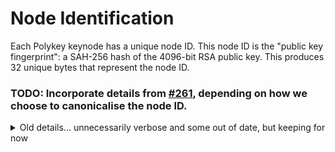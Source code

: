 # Node Identification

Each Polykey keynode has a unique node ID. This node ID is the "public key fingerprint": a SAH-256 hash of the 4096-bit RSA public key. This produces 32 unique bytes that represent the node ID.

### TODO: Incorporate details from [#261](https://github.com/MatrixAI/Polykey/issues/261), depending on how we choose to canonicalise the node ID.

<details>
<summary>Old details... unnecessarily verbose and some out of date, but keeping for now</summary>

The problem is that we are attempting to use X.509 certificates where neither hostname nor IP address are reliable identifiers. We are attempting to use them in peer to peer scenario where we do not know what the hostname will be, and we do not know what the IP address will be. This might be fine for our direct grpc peer to peer connections, but it may be more difficult to achieve if we want to present an HTTPS API, in which HTTP clients will want to verify the common name or subject alternative names. We need to test if wildcard certificates work for this purpose.

The identification of the Node is through the public key.

The common name of the certificate should be arbitrary.

HTTPS does however require a common name to match the hostname/IP address.

PK HTTPS server isn't just on localhost.

Question is whether gRPC also requires the common name to be verified.

What happens if there's no common name, and no IP address specified?

MTLS is still possible, but there's no authentication as who is speaking.

Unless we have a custom verification where we only verify on the existence of the key.

---

We can stick the public key fingerprint (or public key) as the common name as well.

But we would need custom verification here when used in gRPC.

We could also use BIP39 and the other BIP standards to have a human readable name, these are non-FQDNs. These can also act as unique identifiers.

---

According to the standard: https://tools.ietf.org/html/rfc2818#section-3.1 and https://security.stackexchange.com/questions/61699/is-cn-hostname-verification-against-ssl-certificate-required-for-non-browser-sof

It is possible to "disable the name check". Which is what we want to do in the case of HTTP/HTTPS and grpc clients. Our name check is the public key check, there's no need to do further checks of this kind.

But if we are to allow arbitrary http clients, it may be necessary to not just use our self-signed certs, but to allow the user to use their own certs for this, such as they want a CA signed cert to represent the PK node. In that case, we should actually be generating a CSR. And by doing this we can integrate PK into existing CAs like letsencrypt and such.

However our CSR will have custom attributes that the CA will need to sign for. Specifically attributes that are important our own things.

---

Verify this: http://www.oid-info.com/#ra to ensure we have proper custom OID generation.

---

https://pen.iana.org/pen/PenApplication.page <- we have applied for an OID.

https://waterjuiceweb.wordpress.com/2019/08/21/oh-my-oid/

---

Further standards are here: https://www.iana.org/protocols/apply

---

This is the check process: https://en.wikipedia.org/wiki/Certification_path_validation_algorithm

---

Polykey Node Certificate

* Public Key/Private Key is RSA 4096
* Common Name is the Node Id
* The Node Id is the Public Key Fingerprint (fingerprint is public key -> sha256 -> base64)
* The signature is SHA512-RSA (if the issuer is RSA, the signature is RSA)

In the future:

* Public Key/Private Key is Ed25519
* Common Name is the Node Id
* The Node Id is the Public Key Fingerprint (fingerprint is public key -> base64)
* The signature is SHA512-Ed22519

</details>
